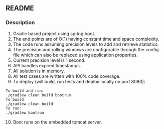 ## README ##

### Description ###
1. Gradle based project using spring boot.
2. The end points are of O(1) having constant time and space complexity.
3. The code runs assuming precision levels to add and retrieve statistics.
4. The precision and rolling windows are configurable through the config file which can also be replaced using application properties.
5. Current precision level is 1 second.
6. API handles expired timestamps.
7. All solution is in memory.
8. All test cases are written with 100% code coverage.
9. To deploy (will build, run tests and deploy locally on port 8080):
```
To build and run:
./gradlew clean build bootrun
To build
./gradlew clean build 
To run:
./gradlew bootrun
```
10. Boot runs on the embedded tomcat server.

